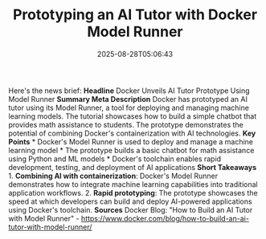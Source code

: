 ﻿---
title: "Prototyping an AI Tutor with Docker Model Runner"
date: "2025-08-28T05:06:43"
category: "Markets"
summary: ""
slug: "prototyping an ai tutor with docker model runner"
source_urls:
  - "https://www.docker.com/blog/how-to-build-an-ai-tutor-with-model-runner/"
seo:
  title: "Prototyping an AI Tutor with Docker Model Runner | Hash n Hedge"
  description: ""
  keywords: ["news", "markets", "brief"]
---
Here's the news brief:  **Headline** Docker Unveils AI Tutor Prototype Using Model Runner  **Summary Meta Description** Docker has prototyped an AI tutor using its Model Runner, a tool for deploying and managing machine learning models. The tutorial showcases how to build a simple chatbot that provides math assistance to students. The prototype demonstrates the potential of combining Docker's containerization with AI technologies.  **Key Points**  * Docker's Model Runner is used to deploy and manage a machine learning model * The prototype builds a basic chatbot for math assistance using Python and ML models * Docker's toolchain enables rapid development, testing, and deployment of AI applications  **Short Takeaways**  1. **Combining AI with containerization**: Docker's Model Runner demonstrates how to integrate machine learning capabilities into traditional application workflows. 2. **Rapid prototyping**: The prototype showcases the speed at which developers can build and deploy AI-powered applications using Docker's toolchain.  **Sources** Docker Blog: "How to Build an AI Tutor with Model Runner" - https://www.docker.com/blog/how-to-build-an-ai-tutor-with-model-runner/ 
